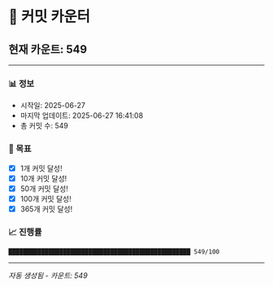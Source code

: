 # 🔢 커밋 카운터

## 현재 카운트: 549

---

### 📊 정보
- 시작일: 2025-06-27
- 마지막 업데이트: 2025-06-27 16:41:08
- 총 커밋 수: 549

### 🎯 목표
- [x] 1개 커밋 달성!
- [x] 10개 커밋 달성!
- [x] 50개 커밋 달성!
- [x] 100개 커밋 달성!
- [x] 365개 커밋 달성!

### 📈 진행률
```
██████████████████████████████████████████████████ 549/100
```

---
*자동 생성됨 - 카운트: 549*
